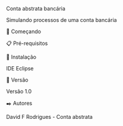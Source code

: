 Conta abstrata bancária

Simulando processos de uma conta bancária

🚀 Começando

📋 Pré-requisitos

🔧 Instalação

IDE Eclipse

📌 Versão

Versão 1.0 

✒️ Autores

David F Rodrigues - Conta abstrata
